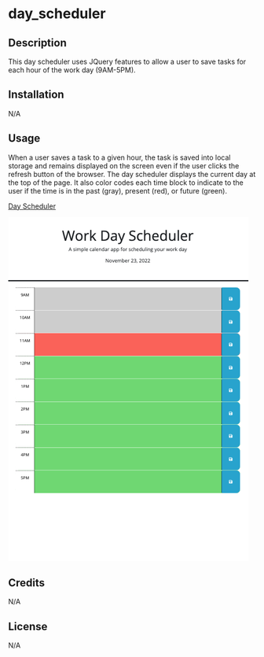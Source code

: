 # day_scheduler

## Description

This day scheduler uses JQuery features to allow a user to save tasks for each hour of the work day (9AM-5PM). 

## Installation

N/A

## Usage

When a user saves a task to a given hour, the task is saved into local storage and remains displayed on the screen even if the user clicks the refresh button of the browser. The day scheduler displays the current day at the top of the page. It also color codes each time block to indicate to the user if the time is in the past (gray), present (red), or future (green).

[Day Scheduler](https://annaperlack.github.io/day_scheduler/)

![screenshot](assets/screenshot-dayscheduler.png)


## Credits

N/A

## License

N/A